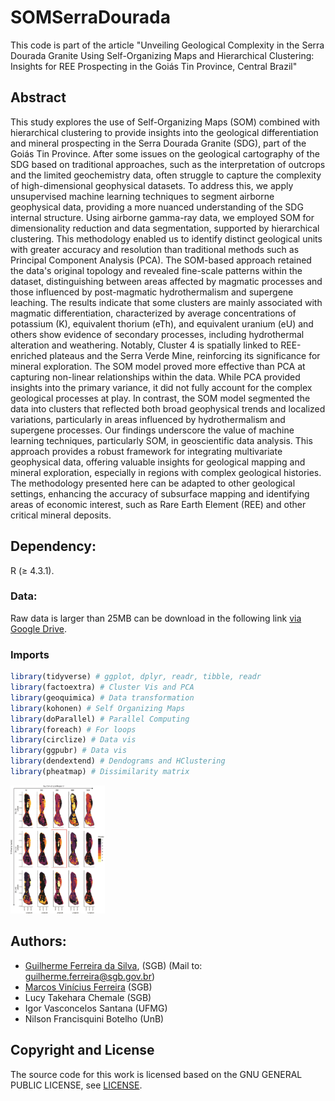 
# SOMSerraDourada

This code is part of the article "Unveiling Geological Complexity in the Serra Dourada Granite Using Self-Organizing Maps and Hierarchical Clustering: Insights for REE Prospecting in the Goiás Tin Province, Central Brazil"

## Abstract
This study explores the use of Self-Organizing Maps (SOM) combined with hierarchical clustering to provide insights into the geological differentiation and mineral prospecting in the Serra Dourada Granite (SDG), part of the Goiás Tin Province. After some issues on the geological cartography of the SDG based on traditional approaches, such as the interpretation of outcrops and the limited geochemistry data, often struggle to capture the complexity of high-dimensional geophysical datasets. To address this, we apply unsupervised machine learning techniques to segment airborne geophysical data, providing a more nuanced understanding of the SDG internal structure. Using airborne gamma-ray data, we employed SOM for dimensionality reduction and data segmentation, supported by hierarchical clustering. This methodology enabled us to identify distinct geological units with greater accuracy and resolution than traditional methods such as Principal Component Analysis (PCA). The SOM-based approach retained the data's original topology and revealed fine-scale patterns within the dataset, distinguishing between areas affected by magmatic processes and those influenced by post-magmatic hydrothermalism and supergene leaching. The results indicate that some clusters are mainly associated with magmatic differentiation, characterized by average concentrations of potassium (K), equivalent thorium (eTh), and equivalent uranium (eU) and others show evidence of secondary processes, including hydrothermal alteration and weathering. Notably, Cluster 4 is spatially linked to REE-enriched plateaus and the Serra Verde Mine, reinforcing its significance for mineral exploration. The SOM model proved more effective than PCA at capturing non-linear relationships within the data. While PCA provided insights into the primary variance, it did not fully account for the complex geological processes at play. In contrast, the SOM model segmented the data into clusters that reflected both broad geophysical trends and localized variations, particularly in areas influenced by hydrothermalism and supergene processes. Our findings underscore the value of machine learning techniques, particularly SOM, in geoscientific data analysis. This approach provides a robust framework for integrating multivariate geophysical data, offering valuable insights for geological mapping and mineral exploration, especially in regions with complex geological histories. The methodology presented here can be adapted to other geological settings, enhancing the accuracy of subsurface mapping and identifying areas of economic interest, such as Rare Earth Element (REE) and other critical mineral deposits. 

## Dependency:
R (≥ 4.3.1).

### Data:
Raw data is larger than 25MB can be download in the following link [via Google Drive](https://drive.google.com/file/d/1wnh6f0XjAUU4V6UY0IkB9xD8KFee4Pw1/view?usp=sharing).

### Imports
``` r
library(tidyverse) # ggplot, dplyr, readr, tibble, readr
library(factoextra) # Cluster Vis and PCA
library(geoquimica) # Data transformation
library(kohonen) # Self Organizing Maps
library(doParallel) # Parallel Computing
library(foreach) # For loops
library(circlize) # Data vis
library(ggpubr) # Data vis
library(dendextend) # Dendograms and HClustering
library(pheatmap) # Dissimilarity matrix
```

<div style="width: 30%; height: 30%">
  
![jpeg](Images/SOM_Models.jpg) 

</div>

## Authors:
* [Guilherme Ferreira da Silva](https://cutt.ly/RdsGmT5), (SGB) (Mail to: guilherme.ferreira@sgb.gov.br)
* [Marcos Vinícius Ferreira](https://github.com/marcosbr) (SGB)
* Lucy Takehara Chemale (SGB)
* Igor Vasconcelos Santana (UFMG)
* Nilson Francisquini Botelho (UnB)

## Copyright and License

The source code for this work is licensed based on the GNU GENERAL PUBLIC LICENSE, see [LICENSE](LICENSE).
